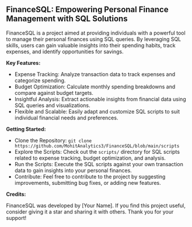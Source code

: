 <h2>FinanceSQL: Empowering Personal Finance Management with SQL Solutions</h2>
<p>FinanceSQL is a project aimed at providing individuals with a powerful tool to manage their personal finances using SQL queries. By leveraging SQL skills, users can gain valuable insights into their spending habits, track expenses, and identify opportunities for savings.</p>
<p><strong>Key Features:</strong></p>
<ul>
  <li>Expense Tracking: Analyze transaction data to track expenses and categorize spending.</li>
  <li>Budget Optimization: Calculate monthly spending breakdowns and compare against budget targets.</li>
  <li>Insightful Analysis: Extract actionable insights from financial data using SQL queries and visualizations.</li>
  <li>Flexible and Scalable: Easily adapt and customize SQL scripts to suit individual financial needs and preferences.</li>
</ul>
<p><strong>Getting Started:</strong></p>
<ul>
  <li>Clone the Repository: <code>git clone https://github.com/MohitAnalytics3/FinanceSQL/blob/main/scripts</code></li>
  <li>Explore the Scripts: Check out the <code>scripts/</code> directory for SQL scripts related to expense tracking, budget optimization, and analysis.</li>
  <li>Run the Scripts: Execute the SQL scripts against your own transaction data to gain insights into your personal finances.</li>
  <li>Contribute: Feel free to contribute to the project by suggesting improvements, submitting bug fixes, or adding new features.</li>
</ul>
<p><strong>Credits:</strong></p>
<p>FinanceSQL was developed by [Your Name]. If you find this project useful, consider giving it a star and sharing it with others. Thank you for your support!</p>
